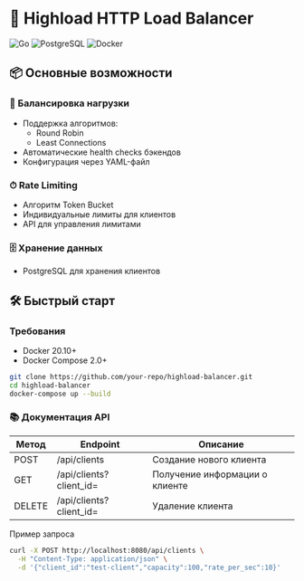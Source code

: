 # 🚀 Highload HTTP Load Balancer

![Go](https://img.shields.io/badge/Go-1.19+-00ADD8?logo=go)
![PostgreSQL](https://img.shields.io/badge/PostgreSQL-13+-336791?logo=postgresql)
![Docker](https://img.shields.io/badge/Docker-20.10+-2496ED?logo=docker)

## 📦 Основные возможности

### 🔄 Балансировка нагрузки
- Поддержка алгоритмов:
  - Round Robin
  - Least Connections
- Автоматические health checks бэкендов
- Конфигурация через YAML-файл

### ⏱ Rate Limiting
- Алгоритм Token Bucket
- Индивидуальные лимиты для клиентов
- API для управления лимитами

### 🗄 Хранение данных
- PostgreSQL для хранения клиентов

## 🛠 Быстрый старт

### Требования
- Docker 20.10+
- Docker Compose 2.0+
```bash
git clone https://github.com/your-repo/highload-balancer.git
cd highload-balancer
docker-compose up --build
```
### 📚 Документация API
| Метод          | Endpoint                     | Описание                        |
|----------------|------------------------------|---------------------------------|
| POST           | /api/clients                 | Создание нового клиента        |
| GET            | /api/clients?client_id=<id>  | Получение информации о клиенте |
| DELETE         | /api/clients?client_id=<id>  | Удаление клиента               |
Пример запроса
```bash
curl -X POST http://localhost:8080/api/clients \
  -H "Content-Type: application/json" \
  -d '{"client_id":"test-client","capacity":100,"rate_per_sec":10}'

